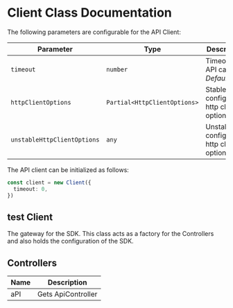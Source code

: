 
# Client Class Documentation

The following parameters are configurable for the API Client:

| Parameter | Type | Description |
|  --- | --- | --- |
| `timeout` | `number` | Timeout for API calls.<br>*Default*: `0` |
| `httpClientOptions` | `Partial<HttpClientOptions>` | Stable configurable http client options. |
| `unstableHttpClientOptions` | `any` | Unstable configurable http client options. |

The API client can be initialized as follows:

```ts
const client = new Client({
  timeout: 0,
})
```

## test Client

The gateway for the SDK. This class acts as a factory for the Controllers and also holds the configuration of the SDK.

## Controllers

| Name | Description |
|  --- | --- |
| aPI | Gets ApiController |

